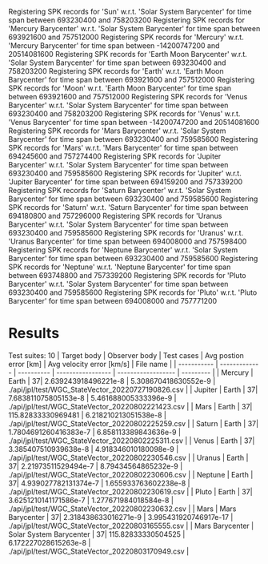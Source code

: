 Registering SPK records for 'Sun' w.r.t. 'Solar System Barycenter' for time span between 693230400 and 758203200
Registering SPK records for 'Mercury Barycenter' w.r.t. 'Solar System Barycenter' for time span between 693921600 and 757512000
Registering SPK records for 'Mercury' w.r.t. 'Mercury Barycenter' for time span between -14200747200 and 20514081600
Registering SPK records for 'Earth Moon Barycenter' w.r.t. 'Solar System Barycenter' for time span between 693230400 and 758203200
Registering SPK records for 'Earth' w.r.t. 'Earth Moon Barycenter' for time span between 693921600 and 757512000
Registering SPK records for 'Moon' w.r.t. 'Earth Moon Barycenter' for time span between 693921600 and 757512000
Registering SPK records for 'Venus Barycenter' w.r.t. 'Solar System Barycenter' for time span between 693230400 and 758203200
Registering SPK records for 'Venus' w.r.t. 'Venus Barycenter' for time span between -14200747200 and 20514081600
Registering SPK records for 'Mars Barycenter' w.r.t. 'Solar System Barycenter' for time span between 693230400 and 759585600
Registering SPK records for 'Mars' w.r.t. 'Mars Barycenter' for time span between 694245600 and 757274400
Registering SPK records for 'Jupiter Barycenter' w.r.t. 'Solar System Barycenter' for time span between 693230400 and 759585600
Registering SPK records for 'Jupiter' w.r.t. 'Jupiter Barycenter' for time span between 694159200 and 757339200
Registering SPK records for 'Saturn Barycenter' w.r.t. 'Solar System Barycenter' for time span between 693230400 and 759585600
Registering SPK records for 'Saturn' w.r.t. 'Saturn Barycenter' for time span between 694180800 and 757296000
Registering SPK records for 'Uranus Barycenter' w.r.t. 'Solar System Barycenter' for time span between 693230400 and 759585600
Registering SPK records for 'Uranus' w.r.t. 'Uranus Barycenter' for time span between 694008000 and 757598400
Registering SPK records for 'Neptune Barycenter' w.r.t. 'Solar System Barycenter' for time span between 693230400 and 759585600
Registering SPK records for 'Neptune' w.r.t. 'Neptune Barycenter' for time span between 693748800 and 757339200
Registering SPK records for 'Pluto Barycenter' w.r.t. 'Solar System Barycenter' for time span between 693230400 and 759585600
Registering SPK records for 'Pluto' w.r.t. 'Pluto Barycenter' for time span between 694008000 and 757771200
# Results
Test suites: 10
| Target body | Observer body | Test cases | Avg postion error [km] | Avg velocity error [km/s] | File name |
| ----------- | ------------- | ---------- | ----------------- | ------------------ | --------- |
| Mercury | Earth | 37| 2.639243918496221e-8 | 5.308670418630552e-9 | ./api/jpl/test/WGC_StateVector_20220727190826.csv |
| Jupiter | Earth | 37| 7.683811075805153e-8 | 5.461688005333396e-9 | ./api/jpl/test/WGC_StateVector_20220802221423.csv |
| Mars | Earth | 37| 115.82833330969481 | 6.218210213051538e-8 | ./api/jpl/test/WGC_StateVector_20220802225259.csv |
| Saturn | Earth | 37| 1.7804691260416383e-7 | 6.858113389843636e-9 | ./api/jpl/test/WGC_StateVector_20220802225311.csv |
| Venus | Earth | 37| 3.385407510939638e-8 | 4.918346010180098e-9 | ./api/jpl/test/WGC_StateVector_20220802230546.csv |
| Uranus | Earth | 37| 2.21973511529494e-7 | 8.79434564865232e-9 | ./api/jpl/test/WGC_StateVector_20220802230606.csv |
| Neptune | Earth | 37| 4.939027782131374e-7 | 1.655933763602238e-8 | ./api/jpl/test/WGC_StateVector_20220802230619.csv |
| Pluto | Earth | 37| 3.6251210141171586e-7 | 1.277671984018584e-8 | ./api/jpl/test/WGC_StateVector_20220802230632.csv |
| Mars | Mars Barycenter | 37| 2.318438633016271e-9 | 3.995431920746917e-17 | ./api/jpl/test/WGC_StateVector_20220803165555.csv |
| Mars Barycenter | Solar System Barycenter | 37| 115.82833330504525 | 6.172227028615263e-8 | ./api/jpl/test/WGC_StateVector_20220803170949.csv |
